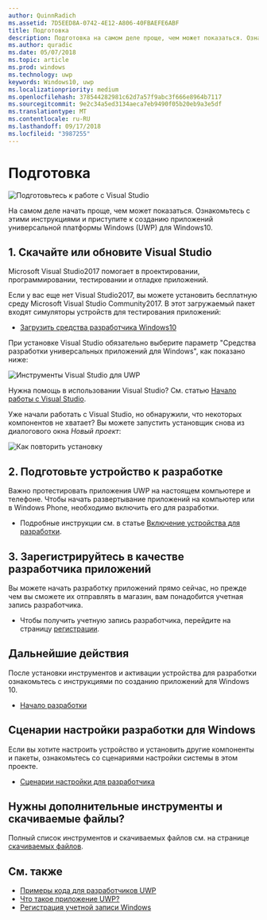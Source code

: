 ```yaml
---
author: QuinnRadich
ms.assetid: 7D5EED8A-0742-4E12-A806-40FBAEFE6ABF
title: Подготовка
description: Подготовка на самом деле проще, чем может показаться. Ознакомьтесь с этими инструкциями и приступите к созданию приложений универсальной платформы Windows (UWP) для Windows10.
ms.author: quradic
ms.date: 05/07/2018
ms.topic: article
ms.prod: windows
ms.technology: uwp
keywords: Windows10, uwp
ms.localizationpriority: medium
ms.openlocfilehash: 378544282981c62d7a57f9abc3f666e8964b7117
ms.sourcegitcommit: 9e2c34a5ed3134aeca7eb9490f05b20eb9a3e5df
ms.translationtype: MT
ms.contentlocale: ru-RU
ms.lasthandoff: 09/17/2018
ms.locfileid: "3987255"
---
```

# <a name="get-set-up"></a>Подготовка

![Подготовьтесь к работе с Visual Studio](images/VisualStudio2017Hero_ImageXL-LG.png)

На самом деле начать проще, чем может показаться. Ознакомьтесь с этими инструкциями и приступите к созданию приложений универсальной платформы Windows (UWP) для Windows10.

## <a name="1-download-or-update-visual-studio"></a>1. Скачайте или обновите Visual Studio

Microsoft Visual Studio2017 помогает в проектировании, программировании, тестировании и отладке приложений.

Если у вас еще нет Visual Studio2017, вы можете установить бесплатную среду Microsoft Visual Studio Community2017. В этот загружаемый пакет входят симуляторы устройств для тестирования приложений:

-   [Загрузить средства разработчика Windows10](https://go.microsoft.com/fwlink/p/?LinkID=534189)

При установке Visual Studio обязательно выберите параметр "Средства разработки универсальных приложений для Windows", как показано ниже:

![Инструменты Visual Studio для UWP](images/vs-2017-community-setup.png)

Нужна помощь в использовании Visual Studio? См. статью [Начало работы с Visual Studio](https://www.visualstudio.com/vs/getting-started).

Уже начали работать с Visual Studio, но обнаружили, что некоторых компонентов не хватает? Вы можете запустить установщик снова из диалогового окна *Новый проект*:

   ![Как повторить установку](images/win10-cs-install.png)


## <a name="2-enable-your-device-for-development"></a>2. Подготовьте устройство к разработке

Важно протестировать приложения UWP на настоящем компьютере и телефоне. Чтобы начать развертывание приложений на компьютер или в Windows Phone, необходимо включить его для разработки.

-   Подробные инструкции см. в статье [Включение устройства для разработки](enable-your-device-for-development.md).

## <a name="3-register-as-an-app-developer"></a>3. Зарегистрируйтесь в качестве разработчика приложений

Вы можете начать разработку приложений прямо сейчас, но прежде чем вы сможете их отправлять в магазин, вам понадобится учетная запись разработчика.

-   Чтобы получить учетную запись разработчика, перейдите на страницу [регистрации](sign-up.md).

## <a name="whats-next"></a>Дальнейшие действия

После установки инструментов и активации устройства для разработки ознакомьтесь с инструкциями по созданию приложений для Windows 10.

-   [Начало разработки](create-uwp-apps.md)

## <a name="windows-development-setup-scripts"></a>Сценарии настройки разработки для Windows

Если вы хотите настроить устройство и установить другие компоненты и пакеты, ознакомьтесь со сценариями настройки системы в этом проекте.

- [Сценарии настройки для разработчика](https://github.com/Microsoft/windows-dev-box-setup-scripts)

## <a name="want-more-tools-and-downloads"></a>Нужны дополнительные инструменты и скачиваемые файлы?

Полный список инструментов и скачиваемых файлов см. на странице [скачиваемых файлов](http://go.microsoft.com/fwlink/p/?linkid=285935).

## <a name="see-also"></a>См. также

* [Примеры кода для разработчиков UWP](https://developer.microsoft.com/windows/samples)
* [Что такое приложение UWP?](universal-application-platform-guide.md)
* [Регистрация учетной записи Windows](sign-up.md)
